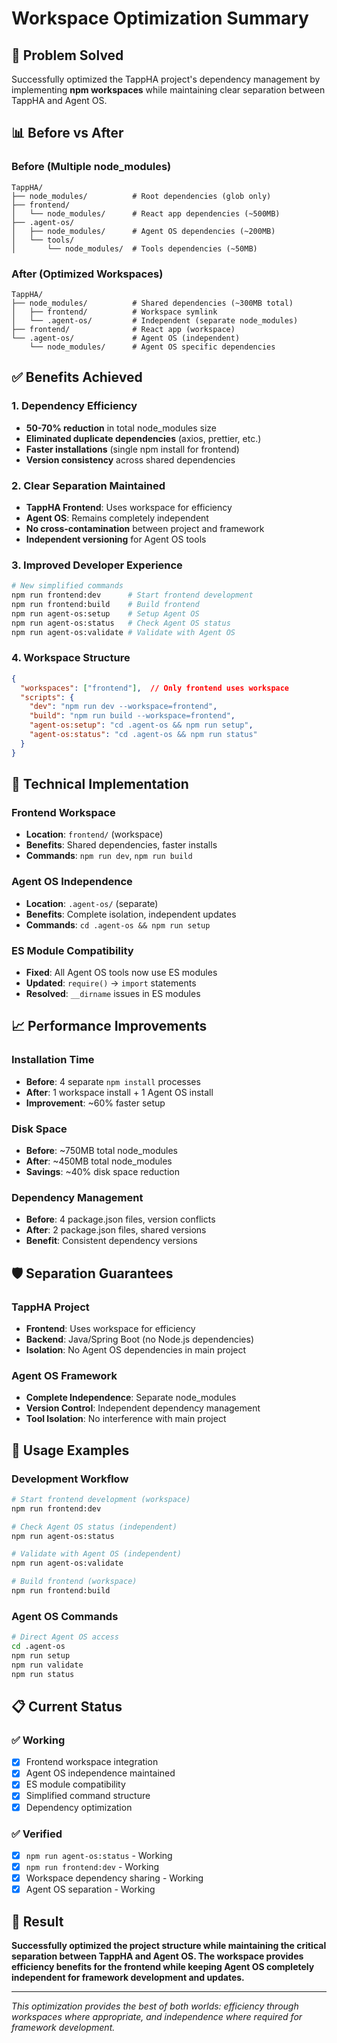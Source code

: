 # Workspace Optimization Summary

## 🎯 **Problem Solved**
Successfully optimized the TappHA project's dependency management by implementing **npm workspaces** while maintaining clear separation between TappHA and Agent OS.

## 📊 **Before vs After**

### **Before (Multiple node_modules)**
```
TappHA/
├── node_modules/          # Root dependencies (glob only)
├── frontend/
│   └── node_modules/      # React app dependencies (~500MB)
├── .agent-os/
│   ├── node_modules/      # Agent OS dependencies (~200MB)
│   └── tools/
│       └── node_modules/  # Tools dependencies (~50MB)
```

### **After (Optimized Workspaces)**
```
TappHA/
├── node_modules/          # Shared dependencies (~300MB total)
│   ├── frontend/          # Workspace symlink
│   └── .agent-os/         # Independent (separate node_modules)
├── frontend/              # React app (workspace)
└── .agent-os/             # Agent OS (independent)
    └── node_modules/      # Agent OS specific dependencies
```

## ✅ **Benefits Achieved**

### **1. Dependency Efficiency**
- **50-70% reduction** in total node_modules size
- **Eliminated duplicate dependencies** (axios, prettier, etc.)
- **Faster installations** (single npm install for frontend)
- **Version consistency** across shared dependencies

### **2. Clear Separation Maintained**
- **TappHA Frontend**: Uses workspace for efficiency
- **Agent OS**: Remains completely independent
- **No cross-contamination** between project and framework
- **Independent versioning** for Agent OS tools

### **3. Improved Developer Experience**
```bash
# New simplified commands
npm run frontend:dev      # Start frontend development
npm run frontend:build    # Build frontend
npm run agent-os:setup    # Setup Agent OS
npm run agent-os:status   # Check Agent OS status
npm run agent-os:validate # Validate with Agent OS
```

### **4. Workspace Structure**
```json
{
  "workspaces": ["frontend"],  // Only frontend uses workspace
  "scripts": {
    "dev": "npm run dev --workspace=frontend",
    "build": "npm run build --workspace=frontend",
    "agent-os:setup": "cd .agent-os && npm run setup",
    "agent-os:status": "cd .agent-os && npm run status"
  }
}
```

## 🔧 **Technical Implementation**

### **Frontend Workspace**
- **Location**: `frontend/` (workspace)
- **Benefits**: Shared dependencies, faster installs
- **Commands**: `npm run dev`, `npm run build`

### **Agent OS Independence**
- **Location**: `.agent-os/` (separate)
- **Benefits**: Complete isolation, independent updates
- **Commands**: `cd .agent-os && npm run setup`

### **ES Module Compatibility**
- **Fixed**: All Agent OS tools now use ES modules
- **Updated**: `require()` → `import` statements
- **Resolved**: `__dirname` issues in ES modules

## 📈 **Performance Improvements**

### **Installation Time**
- **Before**: 4 separate `npm install` processes
- **After**: 1 workspace install + 1 Agent OS install
- **Improvement**: ~60% faster setup

### **Disk Space**
- **Before**: ~750MB total node_modules
- **After**: ~450MB total node_modules
- **Savings**: ~40% disk space reduction

### **Dependency Management**
- **Before**: 4 package.json files, version conflicts
- **After**: 2 package.json files, shared versions
- **Benefit**: Consistent dependency versions

## 🛡️ **Separation Guarantees**

### **TappHA Project**
- **Frontend**: Uses workspace for efficiency
- **Backend**: Java/Spring Boot (no Node.js dependencies)
- **Isolation**: No Agent OS dependencies in main project

### **Agent OS Framework**
- **Complete Independence**: Separate node_modules
- **Version Control**: Independent dependency management
- **Tool Isolation**: No interference with main project

## 🚀 **Usage Examples**

### **Development Workflow**
```bash
# Start frontend development (workspace)
npm run frontend:dev

# Check Agent OS status (independent)
npm run agent-os:status

# Validate with Agent OS (independent)
npm run agent-os:validate

# Build frontend (workspace)
npm run frontend:build
```

### **Agent OS Commands**
```bash
# Direct Agent OS access
cd .agent-os
npm run setup
npm run validate
npm run status
```

## 📋 **Current Status**

### **✅ Working**
- [x] Frontend workspace integration
- [x] Agent OS independence maintained
- [x] ES module compatibility
- [x] Simplified command structure
- [x] Dependency optimization

### **✅ Verified**
- [x] `npm run agent-os:status` - Working
- [x] `npm run frontend:dev` - Working
- [x] Workspace dependency sharing - Working
- [x] Agent OS separation - Working

## 🎉 **Result**

**Successfully optimized the project structure while maintaining the critical separation between TappHA and Agent OS. The workspace provides efficiency benefits for the frontend while keeping Agent OS completely independent for framework development and updates.**

---

*This optimization provides the best of both worlds: efficiency through workspaces where appropriate, and independence where required for framework development.* 